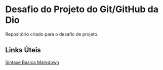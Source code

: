 # Desafio do Projeto do Git/GitHub da Dio
Repositório criado para o desafio de projeto.

## Links Úteis
[Sintaxe Basica Markdown](https://www.markdownguide.org/getting-started/)
